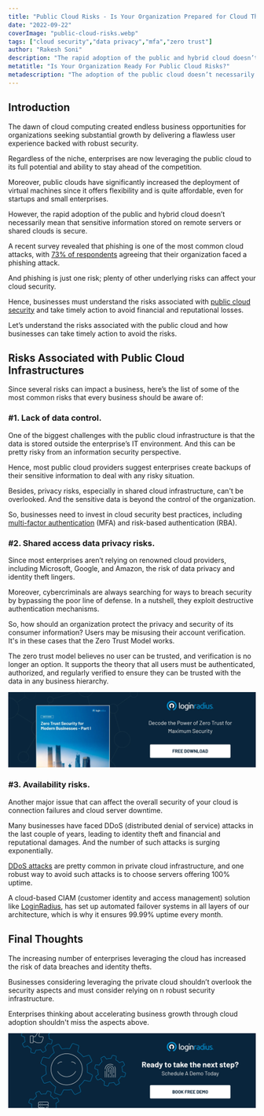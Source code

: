 ```yaml
---
title: "Public Cloud Risks - Is Your Organization Prepared for Cloud Threats?"
date: "2022-09-22"
coverImage: "public-cloud-risks.webp"
tags: ["cloud security","data privacy","mfa","zero trust"]
author: "Rakesh Soni"
description: "The rapid adoption of the public and hybrid cloud doesn’t necessarily mean that sensitive information stored on remote servers or shared clouds is secure. This blog highlights the risks associated with the public cloud and how businesses can take timely action to avoid the risks."
metatitle: "Is Your Organization Ready For Public Cloud Risks?"
metadescription: "The adoption of the public cloud doesn’t necessarily mean that sensitive data is secured. Learn the risks associated with the public cloud and how to avoid them."
---
```


## Introduction

The dawn of cloud computing created endless business opportunities for organizations seeking substantial growth by delivering a flawless user experience backed with robust security. 

Regardless of the niche, enterprises are now leveraging the public cloud to its full potential and ability to stay ahead of the competition. 

Moreover, public clouds have significantly increased the deployment of virtual machines since it offers flexibility and is quite affordable, even for startups and small enterprises. 

However, the rapid adoption of the public and hybrid cloud doesn’t necessarily mean that sensitive information stored on remote servers or shared clouds is secure. 

A recent survey revealed that phishing is one of the most common cloud attacks, with [73% of respondents](https://www.statista.com/statistics/1320178/common-cloud-security-attacks-worldwide/) agreeing that their organization faced a phishing attack. 

And phishing is just one risk; plenty of other underlying risks can affect your cloud security. 

Hence, businesses must understand the risks associated with [public cloud security](https://www.loginradius.com/blog/identity/what-is-cloud-security/) and take timely action to avoid financial and reputational losses. 

Let’s understand the risks associated with the public cloud and how businesses can take timely action to avoid the risks. 

## Risks Associated with Public Cloud Infrastructures

Since several risks can impact a business, here’s the list of some of the most common risks that every business should be aware of: 

### #1. Lack of data control.

One of the biggest challenges with the public cloud infrastructure is that the data is stored outside the enterprise’s IT environment. And this can be pretty risky from an information security perspective. 

Hence, most public cloud providers suggest enterprises create backups of their sensitive information to deal with any risky situation. 

Besides, privacy risks, especially in shared cloud infrastructure, can't be overlooked. And the sensitive data is beyond the control of the organization. 

So, businesses need to invest in cloud security best practices, including [multi-factor authentication](https://www.loginradius.com/multi-factor-authentication/) (MFA) and risk-based authentication (RBA). 

### #2. Shared access data privacy risks.

Since most enterprises aren’t relying on renowned cloud providers, including Microsoft, Google, and Amazon, the risk of data privacy and identity theft lingers. 

Moreover, cybercriminals are always searching for ways to breach security by bypassing the poor line of defense. In a nutshell, they exploit destructive authentication mechanisms. 

So, how should an organization protect the privacy and security of its consumer information? Users may be misusing their account verification. It's in these cases that the Zero Trust Model works.

The zero trust model believes no user can be trusted, and verification is no longer an option. It supports the theory that all users must be authenticated, authorized, and regularly verified to ensure they can be trusted with the data in any business hierarchy.

[![WP-sero-trust-1](WP-sero-trust-1.webp)](https://www.loginradius.com/resource/zero-trust-security/)

### #3. Availability risks.

Another major issue that can affect the overall security of your cloud is connection failures and cloud server downtime. 

Many businesses have faced DDoS (distributed denial of service) attacks in the last couple of years, leading to identity theft and financial and reputational damages. And the number of such attacks is surging exponentially. 

[DDoS attacks](https://www.loginradius.com/blog/engineering/how-to-mitigate-ddos-attack/) are pretty common in private cloud infrastructure, and one robust way to avoid such attacks is to choose servers offering 100% uptime. 

A cloud-based CIAM (customer identity and access management) solution like [LoginRadius](https://www.loginradius.com/),  has set up automated failover systems in all layers of our architecture, which is why it ensures 99.99% uptime every month.


## Final Thoughts 

The increasing number of enterprises leveraging the cloud has increased the risk of data breaches and identity thefts. 

Businesses considering leveraging the private cloud shouldn’t overlook the security aspects and must consider relying on n robust security infrastructure. 

Enterprises thinking about accelerating business growth through cloud adoption shouldn't miss the aspects above. 


[![book-a-demo-loginradius](../../assets/book-a-demo-loginradius.webp)](https://www.loginradius.com/contact-us?utm_source=blog&utm_medium=web&utm_campaign=public-cloud-risks-organization-ready)
